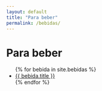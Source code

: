 ```yaml
---
layout: default
title: "Para beber"
permalink: /bebidas/
---
```


<h1>Para beber</h1>
<ul>
  {% for bebida in site.bebidas %}
    <li>
      <a href="{{ bebida.url }}">{{ bebida.title }}</a>
    </li>
  {% endfor %}
</ul>
